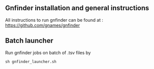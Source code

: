 ## Gnfinder installation and general instructions

All instructions to run gnfinder can be found at : https://github.com/gnames/gnfinder

## Batch launcher

Run gnfinder jobs on batch of .tsv files by

`sh gnfinder_launcher.sh `
